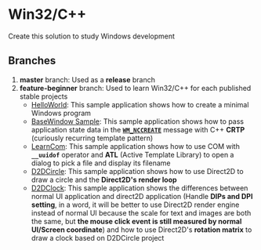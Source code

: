 # Win32/C++

Create this solution to study Windows development

## Branches

1. **master** branch: Used as a **release** branch
2. **feature-beginner** branch: Used to learn Win32/C++ for each published stable projects
   - [HelloWorld](https://docs.microsoft.com/zh-cn/windows/desktop/LearnWin32/your-first-windows-program): This sample application shows how to create a minimal Windows program
   - [BaseWindow Sample](https://docs.microsoft.com/zh-cn/windows/win32/learnwin32/managing-application-state-): This sample application shows how to pass application state data in the **<code>[WM_NCCREATE](https://docs.microsoft.com/zh-cn/windows/desktop/winmsg/wm-nccreate)</code>** message with C++ **CRTP** (curiously recurring template pattern)
   - [LearnCom](https://docs.microsoft.com/zh-cn/windows/desktop/LearnWin32/module-2--using-com-in-your-windows-program): This sample application shows how to use COM with **<code>__uuidof</code>** operator and **ATL** (Active Template Library) to open a dialog to pick a file and display its filename
   - [D2DCircle](https://docs.microsoft.com/zh-cn/windows/win32/learnwin32/drawing-with-direct2d): This sample application shows how to use Direct2D to draw a circle and the **Direct2D's render loop**
   - [D2DClock](https://docs.microsoft.com/zh-cn/windows/win32/learnwin32/applying-transforms-in-direct2d): This sample application shows the differences between normal UI application and direct2D application (Handle **DIPs and DPI setting**, in a word, it will be better to use Direct2D render engine instead of normal UI because the scale for text and images are both the same, but **the mouse click event is still measured by normal UI/Screen coordinate**) and how to use Direct2D's **rotation matrix** to draw a clock based on D2DCircle project